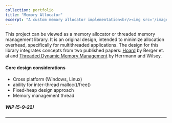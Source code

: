 ```yaml
---
collection: portfolio
title: "Memory Allocator"
excerpt: "A custom memory allocator implementation<br/><img src='/images/memory-allocator-thumbnail.png'>"
---
```


This project can be viewed as a memory allocator or threaded memory management library. It is an original design, intended to minimize allocation overhead, specifically for multithreaded applications. The design for this library integrates concepts from two published papers: [Hoard](https://dl.acm.org/doi/10.1145/378995.379232) by Berger et. al and [Threaded Dynamic Memory Management](https://www.researchgate.net/publication/221328632_Threaded_Dynamic_Memory_Management_in_Many-Core_Processors) by Herrmann and Wilsey.



#### Core design considerations

- Cross platform (Windows, Linux)
- ability for inter-thread malloc()/free()
- Fixed-heap design approach
- Memory management thread



##### WIP (5-9-22)

---





